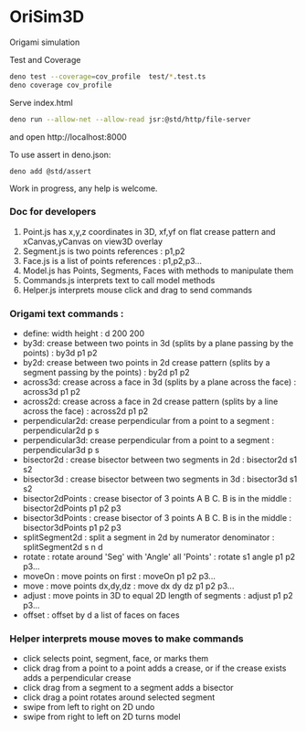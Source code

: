 # OriSim3D
Origami simulation

Test and Coverage
```bash
deno test --coverage=cov_profile  test/*.test.ts
deno coverage cov_profile
```

Serve index.html
```bash
deno run --allow-net --allow-read jsr:@std/http/file-server
```
and open
http://localhost:8000

To use assert in deno.json:
```
deno add @std/assert 
```

Work in progress, any help is welcome.

### Doc for developers

1. Point.js has x,y,z coordinates in 3D, xf,yf on flat crease pattern
   and xCanvas,yCanvas on view3D overlay
2. Segment.js is two points references : p1,p2
3. Face.js is a list of points references : p1,p2,p3...
4. Model.js has Points, Segments, Faces with methods to manipulate them
5. Commands.js interprets text to call model methods
6. Helper.js interprets mouse click and drag to send commands

### Origami text commands :
- define: width height : d 200 200
- by3d: crease between two points in 3d (splits by a plane passing by the points) : by3d p1 p2
- by2d: crease between two points in 2d crease pattern (splits by a segment passing by the points) : by2d p1 p2
- across3d: crease across a face in 3d (splits by a plane across the face) : across3d p1 p2
- across2d: crease across a face in 2d crease pattern (splits by a line across the face) : across2d p1 p2
- perpendicular2d: crease perpendicular from a point to a segment : perpendicular2d p s
- perpendicular3d: crease perpendicular from a point to a segment : perpendicular3d p s
- bisector2d : crease bisector between two segments in 2d : bisector2d s1 s2
- bisector3d : crease bisector between two segments in 3d : bisector3d s1 s2
- bisector2dPoints : crease bisector of 3 points A B C. B is in the middle : bisector2dPoints p1 p2 p3
- bisector3dPoints : crease bisector of 3 points A B C. B is in the middle : bisector3dPoints p1 p2 p3
- splitSegment2d : split a segment in 2d by numerator denominator : splitSegment2d s n d
- rotate : rotate around 'Seg' with 'Angle' all 'Points' : rotate s1 angle p1 p2 p3...
- moveOn : move points on first : moveOn p1 p2 p3...
- move : move points dx,dy,dz : move dx dy dz p1 p2 p3...
- adjust : move points in 3D to equal 2D length of segments : adjust p1 p2 p3...
- offset : offset by d a list of faces on faces

### Helper interprets mouse moves to make commands
- click selects point, segment, face, or marks them
- click drag from a point to a point adds a crease, or if the crease exists adds a perpendicular crease
- click drag from a segment to a segment adds a bisector
- click drag a point rotates around selected segment
- swipe from left to right on 2D undo
- swipe from right to left on 2D turns model
